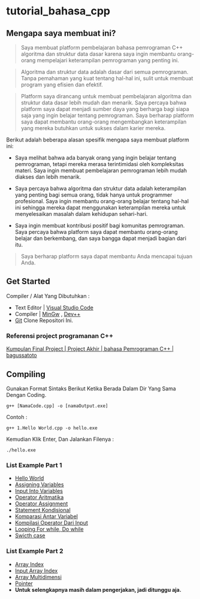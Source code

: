 # tutorial_bahasa_cpp

## Mengapa saya membuat ini?

> Saya membuat platform pembelajaran bahasa pemrograman C++ algoritma dan struktur data dasar karena saya ingin membantu orang-orang mempelajari keterampilan pemrograman yang penting ini.

> Algoritma dan struktur data adalah dasar dari semua pemrograman. Tanpa pemahaman yang kuat tentang hal-hal ini, sulit untuk membuat program yang efisien dan efektif.

> Platform saya dirancang untuk membuat pembelajaran algoritma dan struktur data dasar lebih mudah dan menarik. Saya percaya bahwa platform saya dapat menjadi sumber daya yang berharga bagi siapa saja yang ingin belajar tentang pemrograman. Saya berharap platform saya dapat membantu orang-orang mengembangkan keterampilan yang mereka butuhkan untuk sukses dalam karier mereka.

Berikut adalah beberapa alasan spesifik mengapa saya membuat platform ini:

- Saya melihat bahwa ada banyak orang yang ingin belajar tentang pemrograman, tetapi mereka merasa terintimidasi oleh kompleksitas materi. Saya ingin membuat pembelajaran pemrograman lebih mudah diakses dan lebih menarik.

- Saya percaya bahwa algoritma dan struktur data adalah keterampilan yang penting bagi semua orang, tidak hanya untuk programmer profesional. Saya ingin membantu orang-orang belajar tentang hal-hal ini sehingga mereka dapat menggunakan keterampilan mereka untuk menyelesaikan masalah dalam kehidupan sehari-hari.

- Saya ingin membuat kontribusi positif bagi komunitas pemrograman. Saya percaya bahwa platform saya dapat membantu orang-orang belajar dan berkembang, dan saya bangga dapat menjadi bagian dari itu.

 > Saya berharap platform saya dapat membantu Anda mencapai tujuan Anda.


## Get Started
Compiler / Alat Yang Dibutuhkan :
- Text Editor |  [Visual Studio Code](https://code.visualstudio.com/)
- Compiler |  [MinGw](https://sourceforge.net/projects/mingw/) , [Dev++](https://www.bloodshed.net/)
- [Git](https://git-scm.com/) Clone Repositori Ini.

### Referensi project programanan C++

[Kumpulan Final Project | Project Akhir | bahasa Pemrograman C++ | bagussatoto](https://github.com/bagussatoto/Kumpulan-Final-Project-C-plus-plus.git)


## Compiling
Gunakan Format Sintaks Berikut Ketika Berada Dalam Dir Yang Sama Dengan Coding.
```
g++ [NamaCode.cpp] -o [namaOutput.exe]
```
Contoh :
```
g++ 1.Hello World.cpp -o hello.exe
```
Kemudian Klik Enter, Dan Jalankan Filenya :
```
./hello.exe
```
### List Example Part 1
- [Hello World](/tutorial-1/1.Hello%20World.cpp) 
- [Assigning Variables](/tutorial-1/2.Assign%20Variabel.cpp)
- [Input Into Variables](tutorial-1/3.Variabel.cpp)
- [Operator Aritmatika](/tutorial-1/4.Operator.cpp)
- [Operator Assignment](/tutorial-1/5.AssignOperator.cpp)
- [Statement Kondisional](/tutorial-1/6.Percabangan.cpp)
- [Komparasi Antar Variabel](/tutorial-1/7.Comparator.cpp)
- [Kompilasi Operator Dari Input](/tutorial-1/8.InputOperator.cpp)
- [Looping For while, Do while](/tutorial-1/9.Looping.cpp)
- [Swicth case](/tutorial-1/10.Switch.cpp)

### List Example Part 2
- [Array Index](/tutorial-2/1.ArrayIndex.cpp)
- [Input Array Index](/tutorial-2/2.InputArrayIndex.cpp)
- [Array Multidimensi](/tutorial-2/3.Multidimensional_array.cpp)
- [Pointer](/tutorial-2/4.Pointer.cpp)
- **Untuk selengkapnya masih dalam pengerjakan, jadi ditunggu aja.**